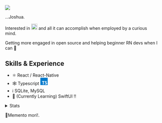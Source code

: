 
<img align="center" src="https://c.tenor.com/ch3vWUSkaiEAAAAM/eminem-hey.gif" width="200"/>


...Joshua. 

Interested in <img src="https://upload.wikimedia.org/wikipedia/commons/thumb/6/6a/JavaScript-logo.png/240px-JavaScript-logo.png" alt="" width="20px" height="20px">  and all it can accomplish when employed by a curious mind.

Getting more engaged in open source and helping beginner RN devs when I can :punch:

## Skills & Experience
* ⚛️ React / React-Native
* 🕸️ Typescript
  <img src="https://raw.githubusercontent.com/github/explore/80688e429a7d4ef2fca1e82350fe8e3517d3494d/topics/typescript/typescript.png" alt="typescript_logo" width="24" height="24"/>
* ℹ️ SQLite, MySQL
* :large_blue_diamond: (Currently Learning) SwiftUI ‼️

<details>
<summary>Stats</summary>
<br />

![My GitHub stats](https://github-readme-stats.vercel.app/api?username=firstchaircoder)
  [![My Github Streaks](https://github-readme-streak-stats.herokuapp.com/?user=firstchaircoder&fire=eb1b0c&ring=eb1b0c&currStreakLabel=eb1b0c)]
</details>

:pray:Memento mori!.

